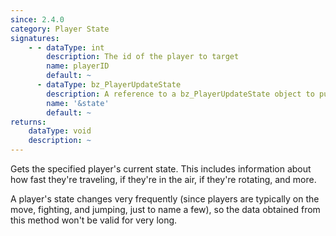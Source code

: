 ```yaml
---
since: 2.4.0
category: Player State
signatures:
    - - dataType: int
        description: The id of the player to target
        name: playerID
        default: ~
      - dataType: bz_PlayerUpdateState
        description: A reference to a bz_PlayerUpdateState object to put the player state information into.
        name: '&state'
        default: ~
returns:
    dataType: void
    description: ~
---
```


Gets the specified player's current state. This includes information about how fast they're traveling, if they're in the air, if they're rotating, and more.

A player's state changes very frequently (since players are typically on the move, fighting, and jumping, just to name a few), so the data obtained from this method won't be valid for very long.
